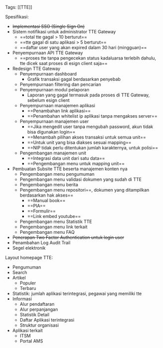 Tags: [[TTE]]

Spesifikasi:
- ~~Implementasi SSO (Single Sign On)~~
- Sistem notifikasi untuk administrator TTE Gateway
	- ==total tte gagal > 10 berturut==
	- ==tte gagal di satu aplikasi > 5 berturut==
	- ==daftar user yang akan expired dalam 30 hari (mingguan)==
- Penyempurnaan API TTE Gateway
	- ==proses tte tanpa pengecekan status kadaluarsa terlebih dahulu, tte dicek saat proses di esign client saja==
- Redesign TTE Gateway
	- Penyempurnaan dashboard
		- Grafik transaksi gagal berdasarkan penyebab
	- Penyempurnaan filtering dan pencarian
	- Penyempurnaan modul pelaporan
		- Laporan yang gagal termasuk pada proses di TTE Gateway, sebelum esign client
	- Penyempurnaan manajemen aplikasi
		- ==Penambahan link aplikasi==
		- ==Penambahan whitelist ip aplikasi tanpa mengakses server==
	- Penyempurnaan manajemen user
		- ==Jika mengedit user tanpa mengubah password, akun tidak bisa digunakan login==
		- ==Menambah pilihan akses transaksi untuk semua unit==
		- ==Untuk unit yang bisa diakses sesuai mapping==
		- ==NIP tidak perlu ditentukan jumlah karakternya, untuk polisi==
	- Pengembangan manajemen unit
		- ==Integrasi data unit dari satu data==
		- ==Pengembangan menu untuk mapping unit==
- Pembuatan Subsite TTE beserta manajemen konten nya
	- Pengembangan menu pengumuman
	- Pengembangan menu validasi dokumen yang sudah di TTE
	- Pengembangan menu berita
	- Pengembangan menu repositori==, dokumen yang ditampilkan berdasarkan hak akses==
		- ==Manual book==
		- ==PIA==
		- ==Formulir==
		- ==Link embed youtube==
	- Pengembangan menu Statistik TTE
	- Pengembangan menu link terkait
	- Pengembangan menu FAQ
- ~~Penerapan Two Factor Authentication untuk login user~~
- Penambahan Log Audit Trail
- Segel elektronik

Layout homepage TTE:
- Pengumuman
- Search
- Artikel
	- Populer
	- Terbaru
- Statistik: jumlah aplikasi terintegrasi, pegawai yang memiliki tte
- Informasi
	- Alur pendaftaran
	- Alur perpanjangan
	- Statistik Detail
	- Daftar Aplikasi terintegrasi
	- Struktur organisasi
- Aplikasi terkait
	- ITSM
	- Portal AMS